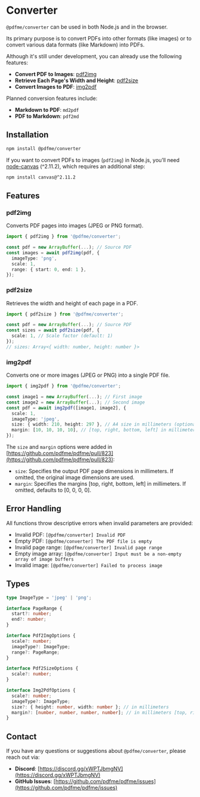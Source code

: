 # Converter

`@pdfme/converter` can be used in both Node.js and in the browser.  

Its primary purpose is to convert PDFs into other formats (like images) or to convert various data formats (like Markdown) into PDFs.

Although it's still under development, you can already use the following features:

- **Convert PDF to Images**: [pdf2img](https://github.com/pdfme/pdfme/blob/main/packages/converter/src/pdf2img.ts)
- **Retrieve Each Page's Width and Height**: [pdf2size](https://github.com/pdfme/pdfme/blob/main/packages/converter/src/pdf2size.ts)
- **Convert Images to PDF**: [img2pdf](https://github.com/pdfme/pdfme/blob/main/packages/converter/src/img2pdf.ts)

Planned conversion features include:
- **Markdown to PDF**: `md2pdf`
- **PDF to Markdown**: `pdf2md`

## Installation

```bash
npm install @pdfme/converter
```

If you want to convert PDFs to images (`pdf2img`) in Node.js, you’ll need [node-canvas](https://github.com/Automattic/node-canvas) (^2.11.2), which requires an additional step:

```bash
npm install canvas@^2.11.2
```

## Features

### pdf2img
Converts PDF pages into images (JPEG or PNG format).

```ts
import { pdf2img } from '@pdfme/converter';

const pdf = new ArrayBuffer(...); // Source PDF
const images = await pdf2img(pdf, {
  imageType: 'png',
  scale: 1,
  range: { start: 0, end: 1 },
});
```

### pdf2size
Retrieves the width and height of each page in a PDF.

```ts
import { pdf2size } from '@pdfme/converter';

const pdf = new ArrayBuffer(...); // Source PDF
const sizes = await pdf2size(pdf, {
  scale: 1, // Scale factor (default: 1)
});
// sizes: Array<{ width: number, height: number }>
```

### img2pdf
Converts one or more images (JPEG or PNG) into a single PDF file.

```ts
import { img2pdf } from '@pdfme/converter';

const image1 = new ArrayBuffer(...); // First image
const image2 = new ArrayBuffer(...); // Second image
const pdf = await img2pdf([image1, image2], {
  scale: 1,
  imageType: 'jpeg',
  size: { width: 210, height: 297 }, // A4 size in millimeters (optional)
  margin: [10, 10, 10, 10], // [top, right, bottom, left] in millimeters (optional)
});
```

The `size` and `margin` options were added in [https://github.com/pdfme/pdfme/pull/823](https://github.com/pdfme/pdfme/pull/823):
- `size`: Specifies the output PDF page dimensions in millimeters. If omitted, the original image dimensions are used.
- `margin`: Specifies the margins [top, right, bottom, left] in millimeters. If omitted, defaults to [0, 0, 0, 0].

## Error Handling

All functions throw descriptive errors when invalid parameters are provided:

- Invalid PDF: `[@pdfme/converter] Invalid PDF`
- Empty PDF: `[@pdfme/converter] The PDF file is empty`
- Invalid page range: `[@pdfme/converter] Invalid page range`
- Empty image array: `[@pdfme/converter] Input must be a non-empty array of image buffers`
- Invalid image: `[@pdfme/converter] Failed to process image`

## Types

```ts
type ImageType = 'jpeg' | 'png';

interface PageRange {
  start?: number;
  end?: number;
}

interface Pdf2ImgOptions {
  scale?: number;
  imageType?: ImageType;
  range?: PageRange;
}

interface Pdf2SizeOptions {
  scale?: number;
}

interface Img2PdfOptions {
  scale?: number;
  imageType?: ImageType;
  size?: { height: number, width: number }; // in millimeters
  margin?: [number, number, number, number]; // in millimeters [top, right, bottom, left]
}
```

## Contact

If you have any questions or suggestions about `@pdfme/converter`, please reach out via:

- **Discord**: [https://discord.gg/xWPTJbmgNV](https://discord.gg/xWPTJbmgNV)
- **GitHub Issues**: [https://github.com/pdfme/pdfme/issues](https://github.com/pdfme/pdfme/issues)
